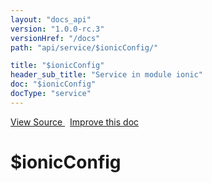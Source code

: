 ```yaml
---
layout: "docs_api"
version: "1.0.0-rc.3"
versionHref: "/docs"
path: "api/service/$ionicConfig/"

title: "$ionicConfig"
header_sub_title: "Service in module ionic"
doc: "$ionicConfig"
docType: "service"
---
```


<div class="improve-docs">
  <a href='https://github.com/driftyco/ionic-v1/blob/master/js/angular/service/ionicConfig.js#L600'>
    View Source
  </a>
  &nbsp;
  <a href='http://github.com/driftyco/ionic/edit/master/js/angular/service/ionicConfig.js#L600'>
    Improve this doc
  </a>
</div>




<h1 class="api-title">

  $ionicConfig



</h1>
















  

  
  
  






